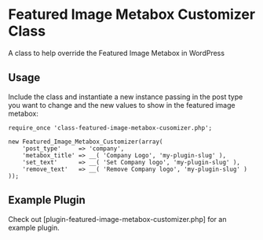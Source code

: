 Featured Image Metabox Customizer Class
=======================================

A class to help override the Featured Image Metabox in WordPress

## Usage ##
Include the class and instantiate a new instance passing in the post type you want to change and the new values to show in the featured image metabox:

```
require_once 'class-featured-image-metabox-cusomizer.php';

new Featured_Image_Metabox_Customizer(array(
	'post_type'     => 'company',
	'metabox_title' => __( 'Company Logo', 'my-plugin-slug' ),
	'set_text'      => __( 'Set Company logo', 'my-plugin-slug' ),
	'remove_text'   => __( 'Remove Company logo', 'my-plugin-slug' )
));
```

## Example Plugin ##

Check out [plugin-featured-image-metabox-customizer.php] for an example plugin.